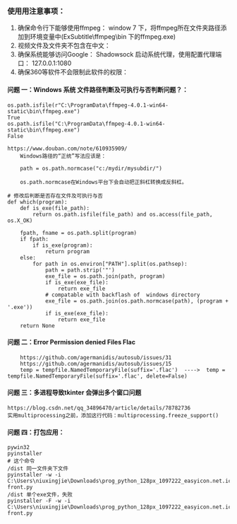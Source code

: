 ### 使用用注意事项：
1. 确保命令行下能够使用ffmpeg：
	window 7 下，将ffmpeg所在文件夹路径添加到环境变量中(ExSubtitle\ffmpeg\bin 下的ffmpeg.exe)
2. 视频文件及文件夹不包含在中文：
3. 确保系统能够访问Google：
	Shadowsock 启动系统代理，使用配置代理端口： 127.0.0.1:1080
4. 确保360等软件不会限制此软件的权限：

#### 问题 一：Windows 系统 文件路径判断及可执行与否判断问题？：
	os.path.isfile(r"C:\ProgramData\ffmpeg-4.0.1-win64-static\bin\ffmpeg.exe")
	True
	os.path.isfile("C:\ProgramData\ffmpeg-4.0.1-win64-static\bin\ffmpeg.exe")
	False

	https://www.douban.com/note/610935909/
		Windows路径的“正统”写法应该是：

		path = os.path.normcase("c:/mydir/mysubdir/")

		os.path.normcase在Windows平台下会自动把正斜杠转换成反斜杠。

	# 修改后判断是否存在文件及可执行与否
	def which(program):
	    def is_exe(file_path):
	        return os.path.isfile(file_path) and os.access(file_path, os.X_OK)

	    fpath, fname = os.path.split(program)
	    if fpath:
	        if is_exe(program):
	            return program
	    else:
	        for path in os.environ["PATH"].split(os.pathsep):
	            path = path.strip('"')
	            exe_file = os.path.join(path, program)
	            if is_exe(exe_file):
	                return exe_file
	            # compatable with backflash of  windows directory
	            exe_file = os.path.join(os.path.normcase(path), (program + '.exe'))
	            if is_exe(exe_file):
	                return exe_file
	    return None

#### 问题 二：Error Permission denied Files Flac
		https://github.com/agermanidis/autosub/issues/31
		https://github.com/agermanidis/autosub/issues/15
		temp = tempfile.NamedTemporaryFile(suffix='.flac')  ---->  temp = tempfile.NamedTemporaryFile(suffix='.flac', delete=False)

#### 问题 三：多进程导致tkinter 会弹出多个窗口问题
    https://blog.csdn.net/qq_34896470/article/details/78782736
    实用multiprocessing之前，添加这行代码：multiprocessing.freeze_support()

#### 问题 四：打包应用：
    pywin32
    pyinstaller
    # 这个命令
    /dist 同一文件夹下文件
    pyinstaller -w -i C:\Users\niuxingjie\Downloads\prog_python_128px_1097222_easyicon.net.ico front.py
    /dist 单个exe文件，失败
    pyinstaller -F -w -i C:\Users\niuxingjie\Downloads\prog_python_128px_1097222_easyicon.net.ico front.py